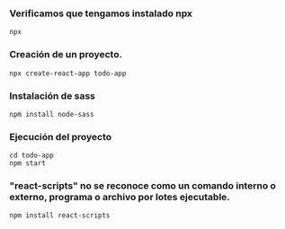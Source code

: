 ### Verificamos que tengamos instalado npx 
    npx

### Creación de un proyecto. 
    npx create-react-app todo-app

### Instalación de sass
    npm install node-sass

### Ejecución del proyecto
    cd todo-app
    npm start

### "react-scripts" no se reconoce como un comando interno o externo, programa o archivo por lotes ejecutable.
    npm install react-scripts